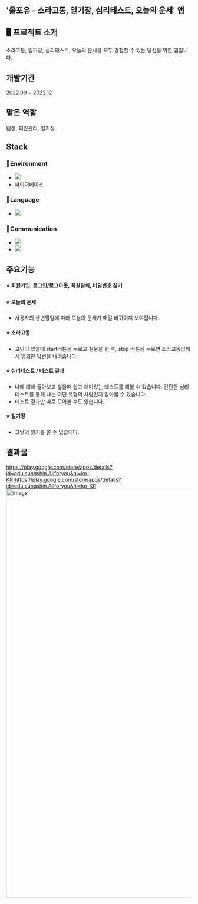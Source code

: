 ## '올포유 - 소라고동, 일기장, 심리테스트, 오늘의 운세' 앱


## 🖥️ 프로젝트 소개
소라고동, 일기장, 심리테스트, 오늘의 운세를 모두 경험할 수 있는 당신을 위한 앱입니다.

## 개발기간
2022.09 ~ 2022.12

## 맡은 역할
팀장, 회원관리, 일기장

## Stack
### 📌Environment
- <img src="https://img.shields.io/badge/AndroidStudio-7fffd4?style=for-the-badge&logo=Android Studio&logoColor=black">
- 파이어베이스
### 📌Language
- <img src="https://img.shields.io/badge/Java-6495ed?style=for-the-badge&logo=Java&logoColor=black">
### 📌Communication
- <img src="https://img.shields.io/badge/Github-black?style=for-the-badge&logo=Github&logoColor=white">
- <img src="https://img.shields.io/badge/GoogleMeet-blue?style=for-the-badge&logo=GoogleMeet&logoColor=white">

## 주요기능
#### ⭐ 회원가입, 로그인/로그아웃, 회원탈퇴, 비밀번호 찾기 <br>
#### ⭐ 오늘의 운세
- 사용자의 생년월일에 따라 오늘의 운세가 매일 바뀌어져 보여집니다.
#### ⭐ 소라고동
- 고민이 있을때 start버튼을 누르고 질문을 한 후, stop 버튼을 누르면 소라고동님께서 명쾌한 답변을 내려줍니다.<br>
#### ⭐ 심리테스트 / 테스트 결과
- 나에 대해 돌아보고 싶을때 쉽고 재미있는 테스트를 해볼 수 있습니다. 간단한 심리 테스트를 통해 나는 어떤 유형의 사람인지 알아볼 수 있습니다.
- 테스트 결과만 따로 모아볼 수도 있습니다.<br>
#### ⭐ 일기장
- 그날의 일기를 쓸 수 있습니다.


## 결과물
https://play.google.com/store/apps/details?id=edu.sungshin.Allforyou&hl=ko-KR)https://play.google.com/store/apps/details?id=edu.sungshin.Allforyou&hl=ko-KR
<img width="1109" alt="image" src="https://github.com/su-jin02/allforyou/assets/108807044/19545991-d62b-4433-be4d-dd93f13f3dad">
